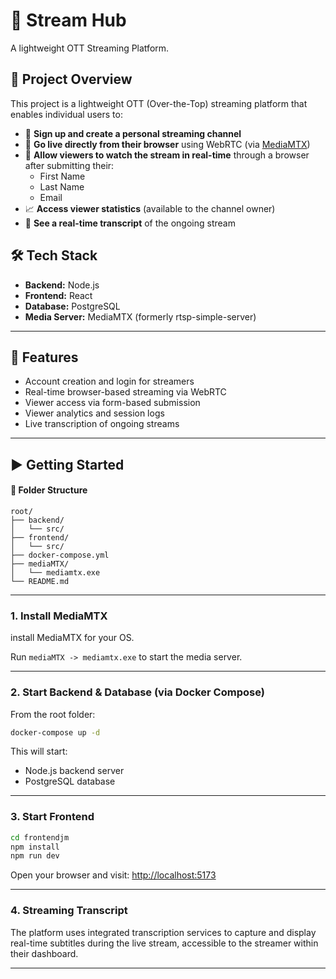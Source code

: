 # 🧵 Stream Hub
A lightweight OTT Streaming Platform.

## 📖 Project Overview

This project is a lightweight OTT (Over-the-Top) streaming platform that enables individual users to:

- 🔐 **Sign up and create a personal streaming channel**
- 📡 **Go live directly from their browser** using WebRTC (via [MediaMTX](https://github.com/bluenviron/mediamtx))
- 👀 **Allow viewers to watch the stream in real-time** through a browser after submitting their:
  - First Name
  - Last Name
  - Email
- 📈 **Access viewer statistics** (available to the channel owner)
- 📝 **See a real-time transcript** of the ongoing stream

## 🛠️ Tech Stack

- **Backend:** Node.js
- **Frontend:** React
- **Database:** PostgreSQL
- **Media Server:** MediaMTX (formerly rtsp-simple-server)

---

## 🚀 Features

- Account creation and login for streamers
- Real-time browser-based streaming via WebRTC
- Viewer access via form-based submission
- Viewer analytics and session logs
- Live transcription of ongoing streams

---

## ▶️ Getting Started


#### 📂 Folder Structure

```text
root/
├── backend/
│   └── src/
├── frontend/
│   └── src/
├── docker-compose.yml
├── mediaMTX/
│   └── mediamtx.exe
└── README.md
```

---

### 1. Install MediaMTX

install MediaMTX for your OS.

Run `mediaMTX -> mediamtx.exe` to start the media server.

---

### 2. Start Backend & Database (via Docker Compose)

From the root folder:

```bash
docker-compose up -d
```
This will start:

* Node.js backend server
* PostgreSQL database

---

### 3. Start Frontend

```bash
cd frontendjm
npm install
npm run dev
```

Open your browser and visit: [http://localhost:5173](http://localhost:5173)

---

### 4. Streaming Transcript

The platform uses integrated transcription services to capture and display real-time subtitles during the live stream, accessible to the streamer within their dashboard.

---